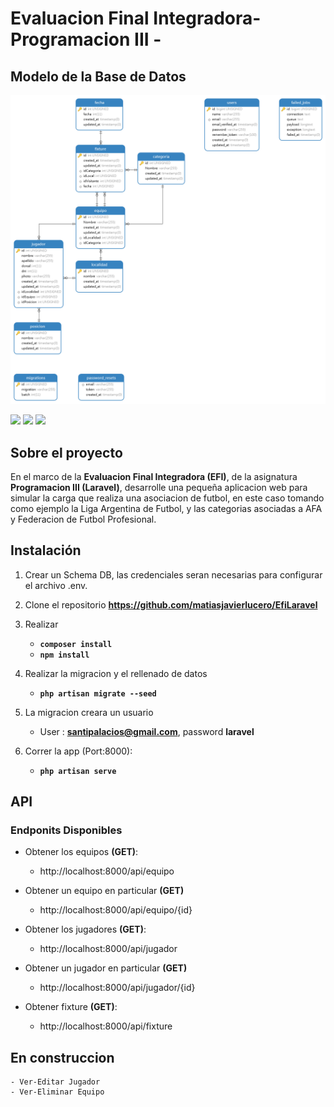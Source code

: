 # Evaluacion Final Integradora-Programacion III - 

## Modelo de la Base de Datos

![Database_Model](https://github.com/matiasjavierlucero/EfiLaravel/blob/master/public/images/Diagram.png)

<a href="#"><img src="https://img.shields.io/badge/license-MIT-green"></a>
<a href="#"><img src="https://img.shields.io/badge/php-^7.2.28-blue"></a>
<a href="#"><img src="https://img.shields.io/badge/laravel-^7.29-red"></a>


## Sobre el proyecto
En el marco de la **Evaluacion Final Integradora (EFI)**, de la asignatura **Programacion III (Laravel)**, desarrolle una pequeña aplicacion web para simular la carga que realiza una asociacion de futbol, en este caso tomando como ejemplo la Liga Argentina de Futbol, y las categorias asociadas a AFA y Federacion de Futbol Profesional.


## Instalación 

1. Crear un Schema DB, las credenciales seran necesarias para configurar el archivo .env.

2. Clone el repositorio **https://github.com/matiasjavierlucero/EfiLaravel**

3. Realizar 
    - **`composer install`**
    -  **`npm install`**

4. Realizar la migracion y el rellenado de datos
    - **`php artisan migrate --seed`**  
    
5. La migracion creara un usuario 
    - User : **santipalacios@gmail.com**, password **laravel**

6. Correr la app (Port:8000):
    - **`php artisan serve`**

## API
### Endponits Disponibles 

- Obtener los equipos **(GET)**:
    - http://localhost:8000/api/equipo 
- Obtener un equipo en particular **(GET)**
    - http://localhost:8000/api/equipo/{id} 

- Obtener los jugadores **(GET)**:
    - http://localhost:8000/api/jugador 
- Obtener un jugador en particular **(GET)**
    - http://localhost:8000/api/jugador/{id} 

- Obtener fixture **(GET)**:
    - http://localhost:8000/api/fixture 




## En construccion
    - Ver-Editar Jugador
    - Ver-Eliminar Equipo